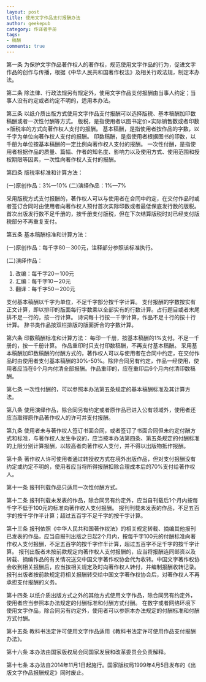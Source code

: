 ```yaml
---
layout: post
title: 使用文字作品支付报酬办法
author: geekepub
category: 作译者手册
tags:
- 稿酬
comments: true
---
```


第一条  为保护文字作品著作权人的著作权，规范使用文字作品的行为，促进文字作品的创作与传播，根据《中华人民共和国著作权法》及相关行政法规，制定本办法。

第二条  除法律、行政法规另有规定外，使用文字作品支付报酬由当事人约定；当事人没有约定或者约定不明的，适用本办法。

第三条  以纸介质出版方式使用文字作品支付报酬可以选择版税、基本稿酬加印数稿酬或者一次性付酬等方式。
版税，是指使用者以图书定价×实际销售数或者印数×版税率的方式向著作权人支付的报酬。
基本稿酬，是指使用者按作品的字数，以千字为单位向著作权人支付的报酬。
印数稿酬，是指使用者根据图书的印数，以千册为单位按基本稿酬的一定比例向著作权人支付的报酬。
一次性付酬，是指使用者根据作品的质量、篇幅、作者的知名度、影响力以及使用方式、使用范围和授权期限等因素，一次性向著作权人支付的报酬。

<!-- more -->

第四条  版税率标准和计算方法：

(一)原创作品：3%—10%
(二)演绎作品：1%—7%

采用版税方式支付报酬的，著作权人可以与使用者在合同中约定，在交付作品时或者签订合同时由使用者向著作权人预付首次实际印数或者最低保底发行数的版税。
首次出版发行数不足千册的，按千册支付版税，但在下次结算版税时对已经支付版税部分不再重复支付。

第五条  基本稿酬标准和计算方法：

(一)原创作品：每千字80－300元，注释部分参照该标准执行。

(二)演绎作品：

1. 改编：每千字20－100元
2. 汇编：每千字10－20元
3. 翻译：每千字50－200元

支付基本稿酬以千字为单位，不足千字部分按千字计算。
支付报酬的字数按实有正文计算，即以排印的版面每行字数乘以全部实有的行数计算。占行题目或者末尾排不足一行的，按一行计算。
诗词每十行按一千字计算，作品不足十行的按十行计算。
辞书类作品按双栏排版的版面折合的字数计算。

第六条  印数稿酬标准和计算方法：
每印一千册，按基本稿酬的1%支付。不足一千册的，按一千册计算。
作品重印时只支付印数稿酬，不再支付基本稿酬。
采用基本稿酬加印数稿酬的付酬方式的，著作权人可以与使用者在合同中约定，在交付作品时由使用者支付基本稿酬的30%-50%。除非合同另有约定，作品一经使用，使用者应当在6个月内付清全部报酬。作品重印的，应在重印后6个月内付清印数稿酬。

第七条  一次性付酬的，可以参照本办法第五条规定的基本稿酬标准及其计算方法。

第八条  使用演绎作品，除合同另有约定或者原作品已进入公有领域外，使用者还应当取得原作品著作权人的许可并支付报酬。

第九条  使用者未与著作权人签订书面合同，或者签订了书面合同但未约定付酬方式和标准，与著作权人发生争议的，应当按本办法第四条、第五条规定的付酬标准的上限分别计算报酬，以较高者向著作权人支付，并不得以出版物抵作报酬。

第十条  著作权人许可使用者通过转授权方式在境外出版作品，但对支付报酬没有约定或约定不明的，使用者应当将所得报酬扣除合理成本后的70%支付给著作权人。

第十一条  报刊刊载作品只适用一次性付酬方式。

第十二条  报刊刊载未发表的作品，除合同另有约定外，应当自刊载后1个月内按每千字不低于100元的标准向著作权人支付报酬。
报刊刊载未发表的作品，不足五百字的按千字作半计算；超过五百字不足千字的按千字计算。

第十三条  报刊依照《中华人民共和国著作权法》的相关规定转载、摘编其他报刊已发表的作品，应当自报刊出版之日起2个月内，按每千字100元的付酬标准向著作权人支付报酬，不足五百字的按千字作半计算，超过五百字不足千字的按千字计算。
报刊出版者未按前款规定向著作权人支付报酬的，应当将报酬连同邮资以及转载、摘编作品的有关情况送交中国文字著作权协会代为收转。中国文字著作权协会收到相关报酬后，应当按相关规定及时向著作权人转付，并编制报酬收转记录。
报刊出版者按前款规定将相关报酬转交给中国文字著作权协会后，对著作权人不再承担支付报酬的义务。

第十四条  以纸介质出版方式之外的其他方式使用文字作品，除合同另有约定外，使用者应当参照本办法规定的付酬标准和付酬方式付酬。
在数字或者网络环境下使用文字作品，除合同另有约定外，使用者可以参照本办法规定的付酬标准和付酬方式付酬。

第十五条  教科书法定许可使用文字作品适用《教科书法定许可使用作品支付报酬办法》。

第十六条  本办法由国家版权局会同国家发展和改革委员会负责解释。

第十七条  本办法自2014年11月1日起施行。国家版权局1999年4月5日发布的《出版文字作品报酬规定》同时废止。
